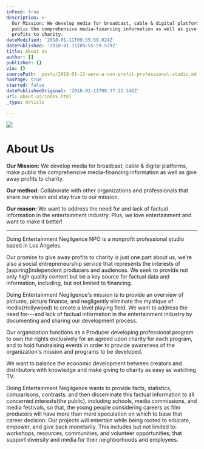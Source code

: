 ```yaml
---
inFeed: true
description: >-
  Our Mission: We develop media for broadcast, cable & digital platforms, make
  public the comprehensive media-financing information as well as give away
  profits to charity.
dateModified: '2018-01-11T09:55:59.024Z'
datePublished: '2018-01-11T09:55:59.579Z'
title: About Us
author: []
publisher: {}
via: {}
sourcePath: _posts/2018-01-11-were-a-non-profit-professional-studio.md
hasPage: true
starred: false
datePublishedOriginal: '2018-01-11T08:37:25.146Z'
url: about-us/index.html
_type: Article

---
```

![](https://the-grid-user-content.s3-us-west-2.amazonaws.com/cbe83806-328c-45fd-9052-18bdd3e91705.jpg)

# About Us

**Our Mission:** We develop media for broadcast, cable & digital platforms, make public the comprehensive media-financing information as well as give away profits to charity.

**Our method:** Collaborate with other organizations and professionals that share our vision and stay true to our mission.

**Our reason:** We want to address the need for and lack of factual information in the entertainment industry. Plus, we love entertainment and want to make it better!

---

Doing Entertainment Negligence NPO is a nonprofit professional studio based in Los Angeles.

Our promise to give away profits to charity is just one part about us, we're also a social entrepreneurship service that represents the interests of \[aspiring\]independent producers and audiences. We seek to provide not only high quality content but be a key source for factual data and information, including, but not limited to financing.

Doing Entertainment Negligence's mission is to provide an overview of pictures, picture finance, and negligently eliminate the mystique of media(Hollywood) to create a level playing field. We want to address the need for---and lack of factual information in the entertainment industry by documenting and sharing our development process.

Our organization functions as a Producer developing professional program to own the rights exclusively for an agreed upon charity for each program, and to hold fundraising events in order to provide awareness of the organization's mission and programs to be developed.

We want to balance the economic development between creators and distributors with knowledge and make giving to charity as easy as watching TV.

Doing Entertainment Negligence wants to provide facts, statistics, comparisons, contrasts, and then disseminate this factual information to all concerned interests(the public), including schools, media commissions, and media festivals, so that, the young people considering careers as film producers will have more than mere speculation on which to base that career decision. Our projects will entertain while being rooted to educate, empower, and give back monetarily. This includes but not limited to: workshops, resources, communities, and volunteer opportunities; that support diversity and media for their neighborhoods and employees.